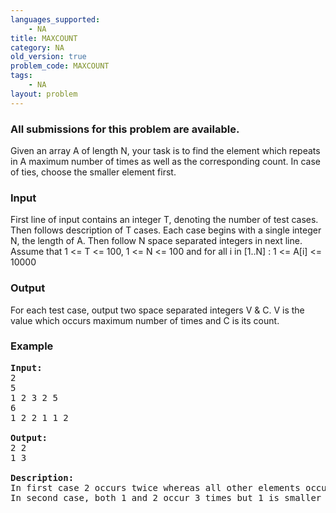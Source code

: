 ```yaml
---
languages_supported:
    - NA
title: MAXCOUNT
category: NA
old_version: true
problem_code: MAXCOUNT
tags:
    - NA
layout: problem
---
```

###  All submissions for this problem are available. 

Given an array A of length N, your task is to find the element which repeats in A maximum number of times as well as the corresponding count. In case of ties, choose the smaller element first.

### Input

First line of input contains an integer T, denoting the number of test cases. Then follows description of T cases. Each case begins with a single integer N, the length of A. Then follow N space separated integers in next line. Assume that 1 <= T <= 100, 1 <= N <= 100 and for all i in \[1..N\] : 1 <= A\[i\] <= 10000

### Output

For each test case, output two space separated integers V & C. V is the value which occurs maximum number of times and C is its count.

### Example

<pre>
<b>Input:</b>
2
5
1 2 3 2 5
6
1 2 2 1 1 2

<b>Output:</b>
2 2
1 3

<b>Description:</b>
In first case 2 occurs twice whereas all other elements occur only once. 
In second case, both 1 and 2 occur 3 times but 1 is smaller than 2.
</pre>